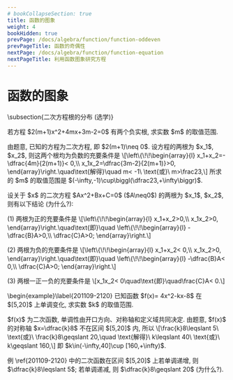 ```yaml
---
# bookCollapseSection: true
title: 函数的图象
weight: 4
bookHidden: true
prevPage: /docs/algebra/function/function-oddeven
prevPageTitle: 函数的奇偶性
nextPage: /docs/algebra/function/function-equation
nextPageTitle: 利用函数图象研究方程
---
```


# 函数的图象


<p>\subsection{二次方程根的分布 (选学)}
<myexample>
<p>若方程 $2(m+1)x^2+4mx+3m-2=0$ 有两个负实根, 求实数 $m$ 的取值范围.
</p>
</myexample>
<mysolution>
    <p>由题意, 已知的方程为二次方程, 即 $2(m+1)\neq 0$. 设方程的两根为 $x_1$, $x_2$, 则这两个根均为负数的充要条件是
  \[\left\{\!\!\begin{array}{l}
      x_1+x_2=-\dfrac{4m}{2(m+1)}< 0,\\
      x_1x_2=\dfrac{3m-2}{2(m+1)}>0,
    \end{array}\right.\quad\text{解得}\quad
    m< -1\ \text{或}\ m>\frac23,\]
  所求的 $m$ 的取值范围是 $(-\infty,-1)\cup\biggl(\dfrac23,+\infty\biggr)$.
</p>
</mysolution>
</p>
<p>设关于 $x$ 的二次方程 $Ax^2+Bx+C=0$ ($A\neq0$) 的两根为 $x_1$, $x_2$, 则有以下结论 (为什么?):
</p>
<p>(1) 两根为正的充要条件是
  \[\left\{\!\!\begin{array}{l}
      x_1+x_2>0,\\
      x_1x_2>0,
    \end{array}\right.\quad\text{即}\quad
    \left\{\!\!\begin{array}{l}
      -\dfrac{B}A>0,\\
      \dfrac{C}A>0;
    \end{array}\right.\]
</p>
<p>(2) 两根为负的充要条件是
  \[\left\{\!\!\begin{array}{l}
      x_1+x_2< 0,\\
      x_1x_2>0,
    \end{array}\right.\quad\text{即}\quad
    \left\{\!\!\begin{array}{l}
      -\dfrac{B}A< 0,\\
      \dfrac{C}A>0;
    \end{array}\right.\]
</p>
<p>(3) 两根一正一负的充要条件是
  \[x_1x_2< 0\quad\text{即}\quad\frac{C}A< 0.\]
</p>

<p>\begin{example}\label{201109-2120}
    已知函数 $f(x)= 4x^2-kx-8$ 在 $[5,20]$ 上单调变化, 求实数 $k$ 的取值范围.
</p>
</myexample>
<mysolution>
    <p>$f(x)$ 为二次函数, 单调性由开口方向、对称轴和定义域共同决定. 由题意, $f(x)$ 的对称轴 $x=\dfrac{k}8$ 不在区间 $[5,20]$ 内, 所以
    \[\frac{k}8\leqslant 5\ \text{或}\ \frac{k}8\geqslant 20,\quad
        \text{解得}\ k\leqslant 40\ \text{或}\ k\geqslant 160,\]
    即 $k\in(-\infty,40]\cup [160,+\infty)$.
</p>
</mysolution>
<myremark>
    <p>例 \ref{201109-2120} 中的二次函数在区间 $[5,20]$ 上若单调递增, 则 $\dfrac{k}8\leqslant 5$; 若单调递减, 则 $\dfrac{k}8\geqslant 20$ (为什么?).
</p>
</myremark>
